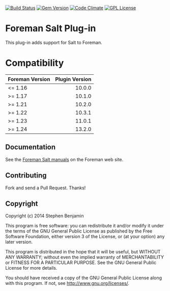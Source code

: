 [![Build Status](https://img.shields.io/jenkins/s/http/ci.theforeman.org/test_plugin_foreman_salt_master.svg)](http://ci.theforeman.org/job/test_plugin_foreman_salt_master)
[![Gem Version](https://img.shields.io/gem/v/foreman_salt.svg)](https://rubygems.org/gems/foreman_salt)
[![Code Climate](https://codeclimate.com/github/theforeman/foreman_salt/badges/gpa.svg)](https://codeclimate.com/github/theforeman/foreman_salt)
[![GPL License](https://img.shields.io/github/license/theforeman/foreman_salt.svg)](https://github.com/theforeman/foreman_salt/blob/master/LICENSE)

# Foreman Salt Plug-in

This plug-in adds support for Salt to Foreman.

# Compatibility

| Foreman Version | Plugin Version |
| --------------- | --------------:|
| <= 1.16         | 10.0.0         |
| >= 1.17         | 10.1.0         |
| >= 1.21         | 10.2.0         |
| >= 1.22         | 10.3.1         |
| >= 1.23         | 11.0.1         |
| >= 1.24         | 13.2.0         |

## Documentation

See the [Foreman Salt manuals](http://theforeman.org/plugins/foreman_salt/) on the Foreman web site.

## Contributing

Fork and send a Pull Request. Thanks!

## Copyright

Copyright (c) 2014 Stephen Benjamin

This program is free software: you can redistribute it and/or modify
it under the terms of the GNU General Public License as published by
the Free Software Foundation, either version 3 of the License, or
(at your option) any later version.

This program is distributed in the hope that it will be useful,
but WITHOUT ANY WARRANTY; without even the implied warranty of
MERCHANTABILITY or FITNESS FOR A PARTICULAR PURPOSE.  See the
GNU General Public License for more details.

You should have received a copy of the GNU General Public License
along with this program.  If not, see <http://www.gnu.org/licenses/>.

